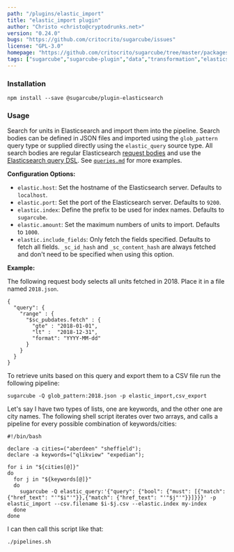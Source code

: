 ```yaml
---
path: "/plugins/elastic_import"
title: "elastic_import plugin"
author: "Christo <christo@cryptodrunks.net>"
version: "0.24.0"
bugs: "https://github.com/critocrito/sugarcube/issues"
license: "GPL-3.0"
homepage: "https://github.com/critocrito/sugarcube/tree/master/packages/plugin-elasticsearch#readme"
tags: ["sugarcube","sugarcube-plugin","data","transformation","elasticsearch","data storage"]
---
```


### Installation
    npm install --save @sugarcube/plugin-elasticsearch


### Usage
Search for units in Elasticsearch and import them into the pipeline. Search
bodies can be defined in JSON files and imported using the `glob_pattern`
query type or supplied directly using the `elastic_query` source type. All
search bodies are regular Elasticsearch [request
bodies](https://www.elastic.co/guide/en/elasticsearch/reference/6.2/search-request-body.html)
and use the [Elasticsearch query
DSL](https://www.elastic.co/guide/en/elasticsearch/reference/6.2/query-dsl.html). See
[`queries.md`](./queries.md) for more examples.

**Configuration Options:**

-   `elastic.host`: Set the hostname of the Elasticsearch server. Defaults to
    `localhost`.
-   `elastic.port`: Set the port of the Elasticsearch server. Defaults to
    `9200`.
-   `elastic.index`: Define the prefix to be used for index names. Defaults to
    `sugarcube`.
-   `elastic.amount`: Set the maximum numbers of units to import. Defaults to
    `1000`.
-   `elastic.include_fields`: Only fetch the fields specified. Defaults to fetch
    all fields. `_sc_id_hash` and `_sc_content_hash` are always fetched and
    don't need to be specified when using this option.

**Example:**

The following request body selects all units fetched in 2018. Place it in a
file named `2018.json`.

    {
      "query": {
        "range" : {
          "$sc_pubdates.fetch" : {
            "gte" : "2018-01-01",
            "lt" :  "2018-12-31",
            "format": "YYYY-MM-dd"
          }
        }
      }
    }

To retrieve units based on this query and export them to a CSV file run the
following pipeline:

    sugarcube -Q glob_pattern:2018.json -p elastic_import,csv_export

Let's say I have two types of lists, one are keywords, and the other one are
city names. The following shell script iterates over two arrays, and calls a
pipeline for every possible combination of keywords/cities:

    #!/bin/bash

    declare -a cities=("aberdeen" "sheffield");
    declare -a keywords=("qlikview" "expedian");

    for i in "${cities[@]}"
    do
      for j in "${keywords[@]}"
      do
        sugarcube -Q elastic_query:'{"query": {"bool": {"must": [{"match": {"href_text": "'"$i"'"}},{"match": {"href_text": "'"$j"'"}}]}}}' -p elastic_import --csv.filename $i-$j.csv --elastic.index my-index
      done
    done

I can then call this script like that:

    ./pipelines.sh
